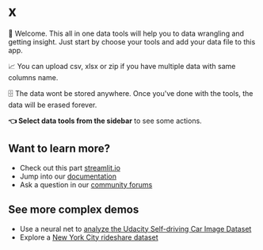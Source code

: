 # x

🎊 Welcome. This all in one data tools will help you to data wrangling and getting insight. Just start by choose your tools and add your data file to this app. 

📈 You can upload csv, xlsx or zip if you have multiple data with same columns name. 

🗄️ The data wont be stored anywhere. Once you've done with the tools, the data will be erased forever.

**👈 Select data tools from the sidebar** to see some actions.

## Want to learn more?

- Check out this part [streamlit.io](https://streamlit.io)
- Jump into our [documentation](https://docs.streamlit.io)
- Ask a question in our [community
    forums](https://discuss.streamlit.io)

## See more complex demos

- Use a neural net to [analyze the Udacity Self-driving Car Image Dataset](https://github.com/streamlit/demo-self-driving)
- Explore a [New York City rideshare dataset](https://github.com/streamlit/demo-uber-nyc-pickups)